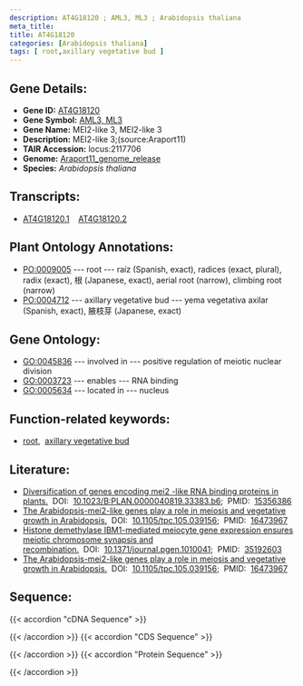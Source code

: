 ```yaml
---
description: AT4G18120 ; AML3, ML3 ; Arabidopsis thaliana
meta_title:
title: AT4G18120
categories: [Arabidopsis thaliana]
tags: [ root,axillary vegetative bud ]
---
```


## Gene Details:
- **Gene ID:** [AT4G18120](https://www.arabidopsis.org/locus?name=AT4G18120)
- **Gene Symbol:** <u>AML3, ML3</u>
- **Gene Name:** MEI2-like 3, MEI2-like 3
- **Description:**   MEI2-like 3;(source:Araport11)
- **TAIR Accession:** locus:2117706
- **Genome:** [Araport11_genome_release](https://www.arabidopsis.org/download/list?dir=Genes%2FAraport11_genome_release)
- **Species:** *Arabidopsis thaliana*

## Transcripts:
   -  [AT4G18120.1](https://www.arabidopsis.org/gene?name=AT4G18120.1)&nbsp;&nbsp;&nbsp;&nbsp;[AT4G18120.2](https://www.arabidopsis.org/gene?name=AT4G18120.2)
## Plant Ontology Annotations:
   - [PO:0009005](https://browser.planteome.org/amigo/term/PO:0009005)&nbsp;---&nbsp;root&nbsp;---&nbsp;raíz (Spanish, exact), radices (exact, plural), radix (exact), 根 (Japanese, exact), aerial root (narrow), climbing root (narrow)
   - [PO:0004712](https://browser.planteome.org/amigo/term/PO:0004712)&nbsp;---&nbsp;axillary vegetative bud&nbsp;---&nbsp;yema vegetativa axilar (Spanish, exact), 腋枝芽 (Japanese, exact)
## Gene Ontology:
   - [GO:0045836](https://amigo.geneontology.org/amigo/term/GO:0045836)&nbsp;---&nbsp;involved in&nbsp;---&nbsp;positive regulation of meiotic nuclear division
   - [GO:0003723](https://amigo.geneontology.org/amigo/term/GO:0003723)&nbsp;---&nbsp;enables&nbsp;---&nbsp;RNA binding
   - [GO:0005634](https://amigo.geneontology.org/amigo/term/GO:0005634)&nbsp;---&nbsp;located in&nbsp;---&nbsp;nucleus
## Function-related keywords:
   - [root](/tags/root/),&nbsp;&nbsp;[axillary vegetative bud](/tags/axillary-vegetative-bud/)
## Literature:
   - [Diversification of genes encoding mei2 -like RNA binding proteins in plants.](https://www.doi.org/10.1023/B:PLAN.0000040819.33383.b6)&nbsp;&nbsp;DOI:&nbsp;&nbsp;[10.1023/B:PLAN.0000040819.33383.b6](https://www.doi.org/10.1023/B:PLAN.0000040819.33383.b6);&nbsp;&nbsp;PMID:&nbsp;&nbsp;[15356386](https://pubmed.ncbi.nlm.nih.gov/15356386/)
   - [The Arabidopsis-mei2-like genes play a role in meiosis and vegetative growth in  Arabidopsis.](https://www.doi.org/10.1105/tpc.105.039156)&nbsp;&nbsp;DOI:&nbsp;&nbsp;[10.1105/tpc.105.039156](https://www.doi.org/10.1105/tpc.105.039156);&nbsp;&nbsp;PMID:&nbsp;&nbsp;[16473967](https://pubmed.ncbi.nlm.nih.gov/16473967/)
   - [Histone demethylase IBM1-mediated meiocyte gene expression ensures meiotic  chromosome synapsis and recombination.](https://www.doi.org/10.1371/journal.pgen.1010041)&nbsp;&nbsp;DOI:&nbsp;&nbsp;[10.1371/journal.pgen.1010041](https://www.doi.org/10.1371/journal.pgen.1010041);&nbsp;&nbsp;PMID:&nbsp;&nbsp;[35192603](https://pubmed.ncbi.nlm.nih.gov/35192603/)
   - [The Arabidopsis-mei2-like genes play a role in meiosis and vegetative growth in  Arabidopsis.](https://www.doi.org/10.1105/tpc.105.039156)&nbsp;&nbsp;DOI:&nbsp;&nbsp;[10.1105/tpc.105.039156](https://www.doi.org/10.1105/tpc.105.039156);&nbsp;&nbsp;PMID:&nbsp;&nbsp;[16473967](https://pubmed.ncbi.nlm.nih.gov/16473967/)
## Sequence:
{{< accordion "cDNA Sequence" >}}

{{< /accordion >}}
{{< accordion "CDS Sequence" >}}

{{< /accordion >}}
{{< accordion "Protein Sequence" >}}

{{< /accordion >}}
